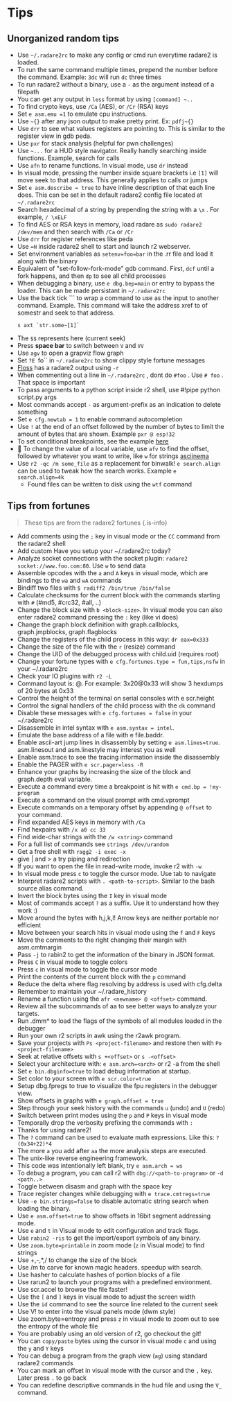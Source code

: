 <!-- TITLE: Tips -->
# Tips

## **Unorganized random tips**

- Use `~/.radare2rc` to make any config or cmd run everytime radare2 is loaded.
- To run the same command multiple times, prepend the number before the command. Example: `3dc` will run `dc` three times
- To run radare2 without a binary, use a `-` as the argument instead of a filepath
- You can get any output in `less` format by using `[command] ~..`
- To find crypto keys, use `/Ca` (AES), or `/Cr` (RSA) keys
- Set `e asm.emu =1` to emulate cpu instructions.
- Use `~{}` after any json output to make pretty print. Ex: `pdfj~{}`
- Use `drr` to see what values registers are pointing to. This is similar to the register view in gdb peda.
- Use `pxr` for stack analysis (helpful for pwn challenges)
- Use `~...` for a HUD style navigator. Really handly searching inside functions. Example, search for calls
- Use `afn` to rename functions. In visual mode, use `dr` instead
- In visual mode, pressing the number inside square brackets i.e `[1]` will move seek to that address. This generally applies to calls or jumps
- Set `e asm.describe = true` to have inline description of that each line does. This can be set in the default radare2 config file located at `~/.radare2rc`
- Search hexadecimal of a string by prepending the string with a `\x` . For example, `/ \xELF`
- To find AES or RSA keys in memory, load radare as `sudo radare2 /dev/mem` and then search with `/Ca` or `/Cr`
- Use `drr` for register references like peda
- Use `=H` inside radare2 shell to start and launch r2 webserver.
- Set environment variables as `setenv=foo=bar` in the .rr file and load it along with the binary
- Equivalent of "set-follow-fork-mode" gdb command. First, `dcf` until a fork happens, and then `dp` to see all child processes
- When debugging a binary, use `e dbg.bep=main` or entry to bypass the loader. This can be made persistant in `~/.radare2rc`
- Use the back tick ``` to wrap a command to use as the input to another command. Example. This command will take the address xref to of somestr and seek to that address. 
	```text
	s axt `str.some~[1]`
	``` 
- The `$$` represents here (current seek)
- Press **space bar** to switch between `V` and `VV`
- Use `agv` to open a grapviz flow graph
- Set `?E `fo`` in `~/.radare2rc` to show clippy style fortune messages
- [Floss](https://github.com/fireeye/flare-floss/releases) has a radare2 output using `-r`
- When commenting out a line in `~/.radare2rc` , dont do `#foo` . Use `# foo` . That space is important
- To pass arguments to a python script inside r2 shell, use #!pipe python script.py args
- Most commands accept `-` as argument-prefix as an indication to delete something
- Set `e cfg.newtab = 1` to enable command autocompletion
- Use `!` at the end of an offset followed by the number of bytes to limit the amount of bytes that are shown. Example `pxr @ esp!32`
- To set conditional breakpoints, see the example [here](/home/misc/usage-examples#debug)
- 🚀 To change the value of a local variable, use `afv` to find the offset, followed by whatever you want to write, like `w` for strings [asciinema](https://asciinema.org/a/IC3jEr2Wt3nCDG5OU3qkoHyZE)
- Use `r2 -qc /m some_file` as a replacement for binwalk! `e search.align` can be used to tweak how the search works. Example `e search.align=4k`
	- Found files can be written to disk using the `wtf` command


## **Tips from fortunes**
> These tips are from the radare2 fortunes {.is-info}

- Add comments using the `;` key in visual mode or the `CC` command from the radare2 shell
- Add custom Have you setup your ~/.radare2rc today?
- Analyze socket connections with the socket plugin: `radare2 socket://www.foo.com:80`. Use `w` to send data
- Assemble opcodes with the `a` and `A` keys in visual mode, which are bindings to the `wa` and `wA` commands
- Bindiff two files with `$ radiff2 /bin/true /bin/false`
- Calculate checksums for the current block with the commands starting with `#` (#md5, #crc32, #all, ..)
- Change the block size with `b <block-size>`. In visual mode you can also enter radare2 command pressing the `:` key (like vi does)
- Change the graph block definition with graph.callblocks, graph.jmpblocks, graph.flagblocks
- Change the registers of the child process in this way: `dr eax=0x333`
- Change the size of the file with the `r` (resize) command
- Change the UID of the debugged process with child.uid (requires root)
- Change your fortune types with `e cfg.fortunes.type = fun,tips,nsfw` in your ~/.radare2rc
- Check your IO plugins with `r2 -L`
- Command layout is: <repeat><command><bytes>@<offset>.  For example: 3x20@0x33 will show 3 hexdumps of 20 bytes at 0x33
- Control the height of the terminal on serial consoles with e scr.height
- Control the signal handlers of the child process with the `dk` command
- Disable these messages with `e cfg.fortunes = false` in your ~/.radare2rc
- Disassemble in intel syntax with `e asm.syntax = intel`.
- Emulate the base address of a file with e file.baddr.
- Enable ascii-art jump lines in disassembly by setting `e asm.lines=true`. asm.linesout and asm.linestyle may interest you as well
- Enable asm.trace to see the tracing information inside the disassembly
- Enable the PAGER with `e scr.pager=less -R`
- Enhance your graphs by increasing the size of the block and graph.depth eval variable.
- Execute a command every time a breakpoint is hit with `e cmd.bp = !my-program`
- Execute a command on the visual prompt with cmd.vprompt
- Execute commands on a temporary offset by appending `@ offset` to your command.
- Find expanded AES keys in memory with `/Ca`
- Find hexpairs with `/x a0 cc 33`
- Find wide-char strings with the `/w <string>` command
- For a full list of commands see `strings /dev/urandom`
- Get a free shell with `ragg2 -i exec -x`
- give | and > a try piping and redirection
- If you want to open the file in read-write mode, invoke r2 with `-w`
- In visual mode press `c` to toggle the cursor mode. Use tab to navigate
- Interpret radare2 scripts with `. <path-to-script>`. Similar to the bash source alias command.
- Invert the block bytes using the `I` key in visual mode
- Most of commands accept `?` as a suffix. Use it to understand how they work :)
- Move around the bytes with h,j,k,l! Arrow keys are neither portable nor efficient
- Move between your search hits in visual mode using the `f` and `F` keys
- Move the comments to the right changing their margin with asm.cmtmargin
- Pass `-j` to rabin2 to get the information of the binary in JSON format.
- Press `C` in visual mode to toggle colors
- Press `c` in visual mode to toggle the cursor mode
- Print the contents of the current block with the `p` command
- Reduce the delta where flag resolving by address is used with cfg.delta
- Remember to maintain your ~/.radare_history
- Rename a function using the `afr <newname> @ <offset>` command.
- Review all the subcommands of aa to see better ways to analyze your targets.
- Run .dmm* to load the flags of the symbols of all modules loaded in the debugger
- Run your own r2 scripts in awk using the r2awk program.
- Save your projects with `Ps <project-filename>` and restore then with `Po <project-filename>`
- Seek at relative offsets with `s +<offset>` or `s -<offset>`
- Select your architecture with: `e asm.arch=<arch>` or r2 -a from the shell
- Set `e bin.dbginfo=true` to load debug information at startup.
- Set color to your screen with `e scr.color=true`
- Setup dbg.fpregs to true to visualize the fpu registers in the debugger view.
- Show offsets in graphs with `e graph.offset = true`
- Step through your seek history with the commands `u` (undo) and `U` (redo)
- Switch between print modes using the `p` and `P` keys in visual mode
- Temporally drop the verbosity prefixing the commands with `:`
- Thanks for using radare2!
- The `?` command can be used to evaluate math expressions. Like this: `? (0x34+22)*4`
- The more `a` you add after `aa` the more analysis steps are executed.
- The unix-like reverse engineering framework.
- This code was intentionally left blank, try `e asm.arch = ws`
- To debug a program, you can call r2 with `dbg://<path-to-program>` or `-d <path..>`
- Toggle between disasm and graph with the space key
- Trace register changes while debugging with `e trace.cmtregs=true`
- Use `-e bin.strings=false` to disable automatic string search when loading the binary.
- Use `e asm.offset=true` to show offsets in 16bit segment addressing mode.
- Use `e` and `t` in Visual mode to edit configuration and track flags.
- Use `rabin2 -ris` to get the import/export symbols of any binary.
- Use `zoom.byte=printable` in zoom mode (`z` in Visual mode) to find strings
- Use +,-,*,/ to change the size of the block
- Use /m to carve for known magic headers. speedup with search.
- Use hasher to calculate hashes of portion blocks of a file
- Use rarun2 to launch your programs with a predefined environment.
- Use scr.accel to browse the file faster!
- Use the `[` and `]` keys in visual mode to adjust the screen width
- Use the `id` command to see the source line related to the current seek
- Use V! to enter into the visual panels mode (dwm style)
- Use zoom.byte=entropy and press `z` in visual mode to zoom out to see the entropy of the whole file
- You are probably using an old version of r2, go checkout the git!
- You can `copy/paste` bytes using the cursor in visual mode `c` and using the `y` and `Y` keys
- You can debug a program from the graph view (`ag`) using standard radare2 commands
- You can mark an offset in visual mode with the cursor and the `,` key. Later press `.` to go back
- You can redefine descriptive commands in the hud file and using the `V_` command.
